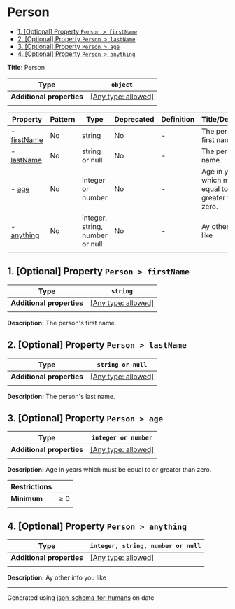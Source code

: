 # Person

- [1. [Optional] Property `Person > firstName`](#firstName)
- [2. [Optional] Property `Person > lastName`](#lastName)
- [3. [Optional] Property `Person > age`](#age)
- [4. [Optional] Property `Person > anything`](#anything)

**Title:** Person

| Type                      | `object`                                                                  |
| ------------------------- | ------------------------------------------------------------------------- |
| **Additional properties** | [[Any type: allowed]](# "Additional Properties of any type are allowed.") |
|                           |                                                                           |

| Property                   | Pattern | Type                            | Deprecated | Definition | Title/Description                                         |
| -------------------------- | ------- | ------------------------------- | ---------- | ---------- | --------------------------------------------------------- |
| - [firstName](#firstName ) | No      | string                          | No         | -          | The person's first name.                                  |
| - [lastName](#lastName )   | No      | string or null                  | No         | -          | The person's last name.                                   |
| - [age](#age )             | No      | integer or number               | No         | -          | Age in years which must be equal to or greater than zero. |
| - [anything](#anything )   | No      | integer, string, number or null | No         | -          | Ay other info you like                                    |
|                            |         |                                 |            |            |                                                           |

## <a name="firstName"></a>1. [Optional] Property `Person > firstName`

| Type                      | `string`                                                                  |
| ------------------------- | ------------------------------------------------------------------------- |
| **Additional properties** | [[Any type: allowed]](# "Additional Properties of any type are allowed.") |
|                           |                                                                           |

**Description:** The person's first name.

## <a name="lastName"></a>2. [Optional] Property `Person > lastName`

| Type                      | `string or null`                                                          |
| ------------------------- | ------------------------------------------------------------------------- |
| **Additional properties** | [[Any type: allowed]](# "Additional Properties of any type are allowed.") |
|                           |                                                                           |

**Description:** The person's last name.

## <a name="age"></a>3. [Optional] Property `Person > age`

| Type                      | `integer or number`                                                       |
| ------------------------- | ------------------------------------------------------------------------- |
| **Additional properties** | [[Any type: allowed]](# "Additional Properties of any type are allowed.") |
|                           |                                                                           |

**Description:** Age in years which must be equal to or greater than zero.

| Restrictions |        |
| ------------ | ------ |
| **Minimum**  | &ge; 0 |
|              |        |

## <a name="anything"></a>4. [Optional] Property `Person > anything`

| Type                      | `integer, string, number or null`                                         |
| ------------------------- | ------------------------------------------------------------------------- |
| **Additional properties** | [[Any type: allowed]](# "Additional Properties of any type are allowed.") |
|                           |                                                                           |

**Description:** Ay other info you like

----------------------------------------------------------------------------------------------------------------------------
Generated using [json-schema-for-humans](https://github.com/coveooss/json-schema-for-humans) on date